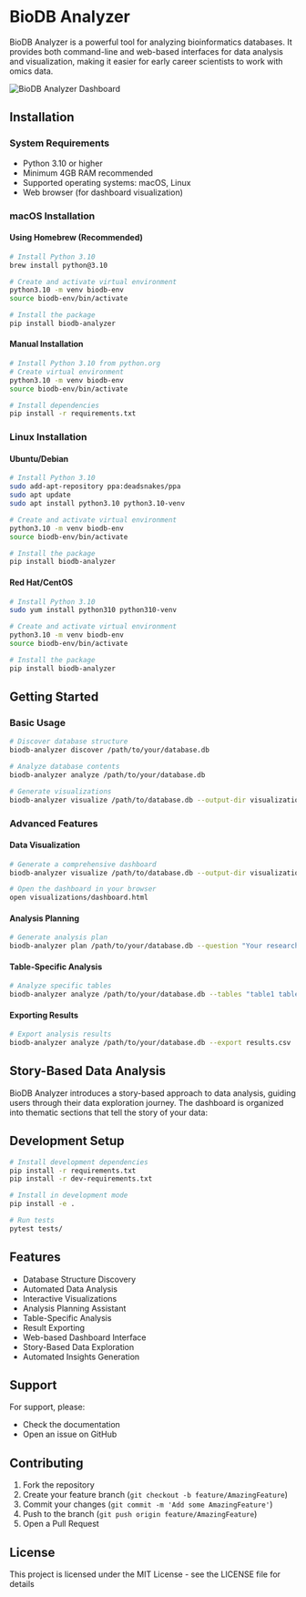 # BioDB Analyzer

BioDB Analyzer is a powerful tool for analyzing bioinformatics databases. It provides both command-line and web-based interfaces for data analysis and visualization, making it easier for early career scientists to work with omics data.

![BioDB Analyzer Dashboard](docs/images/dashboard-screenshot.png)

## Installation

### System Requirements
- Python 3.10 or higher
- Minimum 4GB RAM recommended
- Supported operating systems: macOS, Linux
- Web browser (for dashboard visualization)

### macOS Installation

#### Using Homebrew (Recommended)
```bash
# Install Python 3.10
brew install python@3.10

# Create and activate virtual environment
python3.10 -m venv biodb-env
source biodb-env/bin/activate

# Install the package
pip install biodb-analyzer
```

#### Manual Installation
```bash
# Install Python 3.10 from python.org
# Create virtual environment
python3.10 -m venv biodb-env
source biodb-env/bin/activate

# Install dependencies
pip install -r requirements.txt
```

### Linux Installation

#### Ubuntu/Debian
```bash
# Install Python 3.10
sudo add-apt-repository ppa:deadsnakes/ppa
sudo apt update
sudo apt install python3.10 python3.10-venv

# Create and activate virtual environment
python3.10 -m venv biodb-env
source biodb-env/bin/activate

# Install the package
pip install biodb-analyzer
```

#### Red Hat/CentOS
```bash
# Install Python 3.10
sudo yum install python310 python310-venv

# Create and activate virtual environment
python3.10 -m venv biodb-env
source biodb-env/bin/activate

# Install the package
pip install biodb-analyzer
```

## Getting Started

### Basic Usage
```bash
# Discover database structure
biodb-analyzer discover /path/to/your/database.db

# Analyze database contents
biodb-analyzer analyze /path/to/your/database.db

# Generate visualizations
biodb-analyzer visualize /path/to/database.db --output-dir visualizations
```

### Advanced Features

#### Data Visualization
```bash
# Generate a comprehensive dashboard
biodb-analyzer visualize /path/to/database.db --output-dir visualizations

# Open the dashboard in your browser
open visualizations/dashboard.html
```

#### Analysis Planning
```bash
# Generate analysis plan
biodb-analyzer plan /path/to/your/database.db --question "Your research question"
```

#### Table-Specific Analysis
```bash
# Analyze specific tables
biodb-analyzer analyze /path/to/your/database.db --tables "table1 table2"
```

#### Exporting Results
```bash
# Export analysis results
biodb-analyzer analyze /path/to/your/database.db --export results.csv
```

## Story-Based Data Analysis

BioDB Analyzer introduces a story-based approach to data analysis, guiding users through their data exploration journey. The dashboard is organized into thematic sections that tell the story of your data:


## Development Setup

```bash
# Install development dependencies
pip install -r requirements.txt
pip install -r dev-requirements.txt

# Install in development mode
pip install -e .

# Run tests
pytest tests/
```

## Features

- Database Structure Discovery
- Automated Data Analysis
- Interactive Visualizations
- Analysis Planning Assistant
- Table-Specific Analysis
- Result Exporting
- Web-based Dashboard Interface
- Story-Based Data Exploration
- Automated Insights Generation

## Support

For support, please:
- Check the documentation
- Open an issue on GitHub

## Contributing

1. Fork the repository
2. Create your feature branch (`git checkout -b feature/AmazingFeature`)
3. Commit your changes (`git commit -m 'Add some AmazingFeature'`)
4. Push to the branch (`git push origin feature/AmazingFeature`)
5. Open a Pull Request

## License

This project is licensed under the MIT License - see the LICENSE file for details